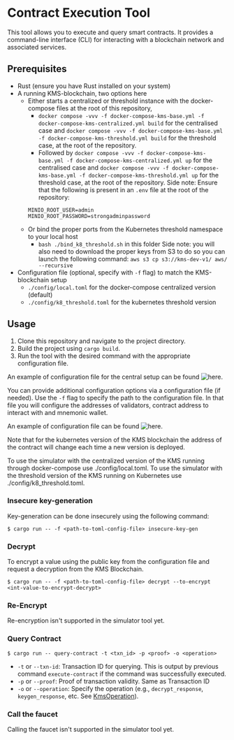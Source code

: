 # Contract Execution Tool

This tool allows you to execute and query smart contracts. 
It provides a command-line interface (CLI) for interacting with a blockchain network and associated services.

## Prerequisites

- Rust (ensure you have Rust installed on your system)
- A running KMS-blockchain, two options here
    - Either starts a centralized or threshold instance with the docker-compose files at the root of this repository,
        - `docker compose -vvv -f docker-compose-kms-base.yml -f docker-compose-kms-centralized.yml build` for the centralised case and `docker compose -vvv -f docker-compose-kms-base.yml -f docker-compose-kms-threshold.yml build` for the threshold case,  at the root of the repository.
        - Followed by `docker compose -vvv -f docker-compose-kms-base.yml -f docker-compose-kms-centralized.yml up`  for the centralised case and `docker compose -vvv -f docker-compose-kms-base.yml -f docker-compose-kms-threshold.yml up` for the threshold case,  at the root of the repository.
        Side note: Ensure that the following is present in an `.env` file at the root of the repository:
        ```
        MINIO_ROOT_USER=admin
        MINIO_ROOT_PASSWORD=strongadminpassword
        ```
    - Or bind the proper ports from the Kubernetes threshold namespace to your local host
        - `bash ./bind_k8_threshold.sh` in this folder
        Side note: you will also need to download the proper keys from S3 to do so you can launch the following command: `aws s3 cp s3://kms-dev-v1/ aws/ --recursive`
- Configuration file (optional, specify with `-f` flag) to match the KMS-blockchain setup
    - `./config/local.toml` for the docker-compose centralized version (default)
    - `./config/k8_threshold.toml` for the kubernetes threshold version

## Usage

1. Clone this repository and navigate to the project directory.
2. Build the project using `cargo build`.
3. Run the tool with the desired command with the appropriate configuration file.

An example of configuration file for the central setup can be found ![here](./config/local_centralized.toml).

You can provide additional configuration options via a configuration file (if needed). 
Use the `-f` flag to specify the path to the configuration file. 
In that file you will configure the addresses of validators, contract address to interact with and mnemonic wallet.

An example of configuration file can be found ![here](./config/local.toml).

Note that for the kubernetes version of the KMS blockchain the address of the contract will change each time  a new version is deployed.

To use the simulator with the centralized version of the KMS running through docker-compose use ./config/local.toml.
To use the simulator with the threshold version of the KMS running on Kubernetes use ./config/k8_threshold.toml.

### Insecure key-generation

Key-generation can be done insecurely using the following command:

```{bash}
$ cargo run -- -f <path-to-toml-config-file> insecure-key-gen
```

### Decrypt

To encrypt a value using the public key from the configuration file and request a decryption from the KMS Blockchain.

```{bash}
$ cargo run -- -f <path-to-toml-config-file> decrypt --to-encrypt <int-value-to-encrypt-decrypt>
```

### Re-Encrypt

Re-encryption isn't supported in the simulator tool yet.

### Query Contract
<!-- TODO: Update this one -->

```{bash}
$ cargo run -- query-contract -t <txn_id> -p <proof> -o <operation>
```

- `-t` or `--txn-id`: Transaction ID for querying. This is output by previous command `execute-contract` if the command was successfully executed.
- `-p` or `--proof`: Proof of transaction validity. Same as Transaction ID
- `-o` or `--operation`: Specify the operation (e.g., `decrypt_response`, `keygen_response`, etc. See [KmsOperation](../events/kms.rs)).

### Call the faucet

<!-- TODO: Add support -->
Calling the faucet isn't supported in the simulator tool yet.
